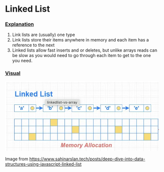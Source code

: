 # Linked List

### <ins>Explanation</ins>

1) Link lists are (usually) one type
2) Link lists store their items anywhere in memory and each item has a reference to the next 
3) Linked lists allow fast inserts and or deletes, but unlike arrays reads can be slow as you would need to go through each item to get to the one you need.

### <ins>Visual</ins>
![Link list](linked-list.png)

Image from https://www.sahinarslan.tech/posts/deep-dive-into-data-structures-using-javascript-linked-list